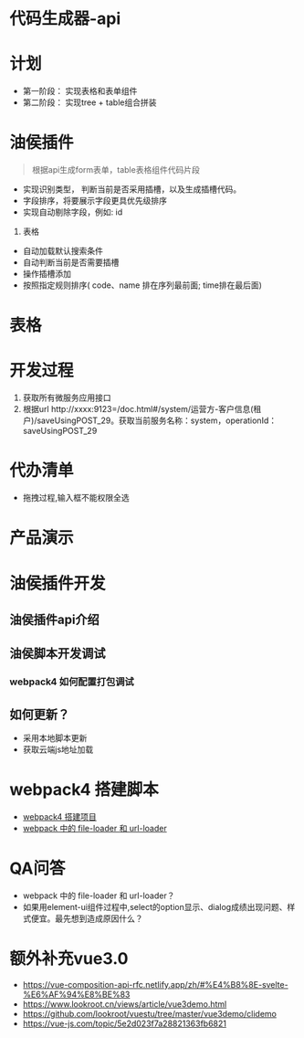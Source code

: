 # 代码生成器-api

# 计划
* 第一阶段： 实现表格和表单组件
* 第二阶段： 实现tree + table组合拼装


# 油侯插件


> 根据api生成form表单，table表格组件代码片段

* 实现识别类型， 判断当前是否采用插槽，以及生成插槽代码。
* 字段排序，将要展示字段更具优先级排序
* 实现自动剔除字段，例如: id



1. 表格
* 自动加载默认搜索条件
* 自动判断当前是否需要插槽
* 操作插槽添加
* 按照指定规则排序( code、name 排在序列最前面; time排在最后面)


# 表格



# 开发过程
1. 获取所有微服务应用接口
2. 根据url http://xxxx:9123=/doc.html#/system/运营方-客户信息(租户)/saveUsingPOST_29。获取当前服务名称：system，operationId：saveUsingPOST_29

# 代办清单
* 拖拽过程,输入框不能权限全选


# 产品演示

# 油侯插件开发

## 油侯插件api介绍

## 油侯脚本开发调试

### webpack4 如何配置打包调试

## 如何更新？
* 采用本地脚本更新
* 获取云端js地址加载

# webpack4 搭建脚本
* [webpack4 搭建项目](https://segmentfault.com/a/1190000019976496)
* [webpack 中的 file-loader 和 url-loader](https://www.cnblogs.com/xiaoliwang/p/10687129.html)


# QA问答
* webpack 中的 file-loader 和 url-loader？
* 如果用element-ui组件过程中,select的option显示、dialog成绩出现问题、样式便宜。最先想到造成原因什么？ 



# 额外补充vue3.0
* https://vue-composition-api-rfc.netlify.app/zh/#%E4%B8%8E-svelte-%E6%AF%94%E8%BE%83
* https://www.lookroot.cn/views/article/vue3demo.html
* https://github.com/lookroot/vuestu/tree/master/vue3demo/clidemo
* https://vue-js.com/topic/5e2d023f7a28821363fb6821
